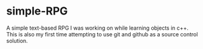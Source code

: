 # simple-RPG
A simple text-based RPG I was working on while learning objects in c++.
This is also my first time attempting to use git and github as a source control solution.<br/>


